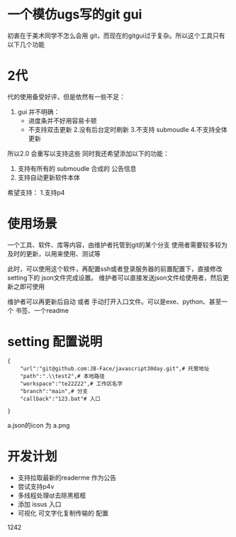 <!--
 * @Descripttion: 
 * @version: 
 * @Author: JBFace
 * @Date: 2022-05-11 23:30:22
 * @LastEditors: JBFace
 * @LastEditTime: 2022-10-01 17:57:31
-->
# 一个模仿ugs写的git gui

初衷在于美术同学不怎么会用 git，而现在的gitgui过于复杂。所以这个工具只有以下几个功能

# 2代

代的使用备受好评，但是依然有一些不足：
1. gui 并不明确：
    - 进度条并不好用容易卡顿
    - 不支持双击更新
2.没有后台定时刷新
3.不支持 submoudle
4.不支持全体更新

所以2.0 会重写以支持这些 同时我还希望添加以下的功能：
1. 支持有所有的 submoudle 合成的 公告信息
2. 支持自动更新软件本体

希望支持：
1.支持p4



<!-- 1. 拉取确定分支的内容
2.可视化提交记录并可以更新到提交
3.更新完成或者用户自己可以打开设定好的入口文件
4.几个便捷功能和icon支持 -->

# 使用场景
一个工具、软件、库等内容，由维护者托管到git的某个分支
使用者需要较多较为及时的更新，以用来使用、测试等

此时，可以使用这个软件，再配置ssh或者登录服务器的前置配置下，直接修改setting下的 json文件完成设置。
维护者可以直接发送json文件给使用者，然后更新之即可使用

维护者可以再更新后自动 或者 手动打开入口文件。可以是exe、python、甚至一个 书签、一个readme

# setting 配置说明

```
{
    "url":"git@github.com:JB-Face/javascript30day.git",# 托管地址
    "path":".\\test2",# 本地路径
    "workspace":"te22222",# 工作区名字
    "branch":"main",# 分支
    "callback":"123.bat"# 入口

}
```

a.json的icon 为 a.png


# 开发计划

- 支持拉取最新的readerme 作为公告
- 尝试支持p4v
- 多线程处理qt去除黑框框
- 添加 issus 入口
- 可视化 可文字化复制传输的 配置

1242
